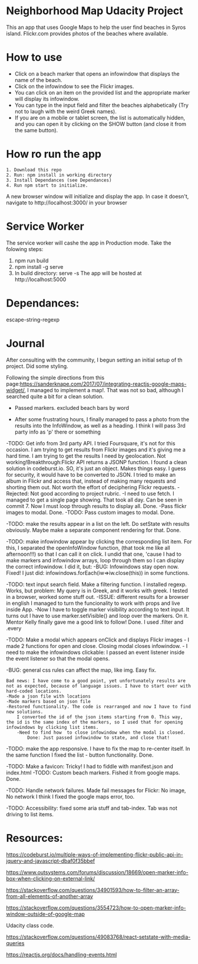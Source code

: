 # Neighborhood Map Udacity Project

This an app that uses Google Maps to help the user find beaches in Syros island. Flickr.com provides photos of the beaches where available.

# How to use

- Click on a beach marker that opens an infowindow that displays the name of the beach.
- Click on the infowindow to see the Flickr images.
- You can click on an item on the provided list and the appropriate marker will display its infowindow.
- You can type in the input field and filter the beaches alphabetically (Try not to laugh with the weird Greek names).
- If you are on a mobile or tablet screen, the list is automatically hidden, and you can open it by clicking on the SHOW button (and close it from the same button).

# How ro run the app

    1. Download this repo
    2. Run: npm install in working directory
    3. Install Dependances (see Dependances)
    4. Run npm start to initialize.

A new browser window will initialize and display the app. In case it doesn't, navigate to http://localhost:3000/ in your browser

# Service Worker
The service worker will cashe the app in Production mode. Take the folowing steps:
1. npm run build
2. npm install -g serve
3. In build directory: serve -s 
The app will be hosted at http://localhost:5000

# Dependances:

escape-string-regexp

# Journal

After consulting with the community, I begun setting an initial setup of th project. Did some styling.

Following the simple directions from this page:https://sanderknape.com/2017/07/integrating-reactjs-google-maps-widget/, I managed to implement a map!. That was not so bad, although I searched quite a bit for a clean solution.

- Passed markers. excluded beach bars by word

- After some frustrating hours, I finally managed to pass a photo from the results into the InfoWindow, as well as a heading. I think I will pass 3rd party info as 'p' there or something

-TODO: Get info from 3rd party API. 
I tried Foursquare, it's not for this occasion. 
I am trying to get results from Flickr images and it's giving me a hard time. I am trying to get the results I need by geolocation. Not working!Breakthrough:Flickr API returns a JSONP function. I found a clean solution in codeburst.io. SO, it's just an object. Makes things easy. I guess for security, it would have to be converted to JSON. I tried to make an album in Flickr and access that, instead of making many requests and shorting them out. Not worth the effort of deciphering Flickr requests. - Rejected: Not good according to project rubric. 
        -I need to use fetch. I managed to get a single page showing. That took all day. Can be seen in commit 7. Now I must loop through results to display all. Done.
        -Pass flickr images to modal.
            Done.
        -TODO: Pass custom images to modal.
            Done.

-TODO: make the results appear in a list on the left. Do setState with results obviously. Maybe make a separate component rendering for that.
    Done.

-TODO: make infowindow appear by clicking the corresponding list item.
    For this, I separated the openInfoWindow function, (that took me like all afternoon!!!) so that I can call it on click. I undid that one, 'cause I had to make markers and infowindow arrays, loop through them so I can display the correct infowindow. I did it, but:
-BUG: Infowindows stay open now. Fixed! I just did: infowindows.forEach(iw=>iw.close(this)) in some functions.

-TODO: text input search field. Make a filtering function. I installed regexp. Works, but problem: My query is in Greek, and it works with greek. Ι tested in a browser, worked some stuff out. 
    -ISSUE: different results for a browser in english
    I managed to turn the funcionality to work with props and live inside App.
        -Now I have to toggle marker visibility according to text input. It turns out I have to use marker.setVisible() and loop over the markers. On it. Mentor Kelly finally gave me a good link to follow! Done. I used .filter and .every

-TODO: Make a modal which appears onClick and displays Flickr images
        - I made 2 functions for open and close. Closing modal closes infowindow.
        - I need to make the infowindows clickable: I passed an event listener inside the event listener so that the modal opens. 

-BUG: general css rules can affect the map, like img. Easy fix.

    Bad news: I have come to a good point, yet unfortunately results are not as expected, because of language issues. I have to start over with hard-coded locations.
    -Made a json file with locations
    -Made markers based on json file
    -Restored functionality. The code is rearranged and now I have to find new solutions.
        I converted the id of the json items starting from 0. This way, the id is the same index of the markers, so I used that for opening infowindows by clicking list items.
        -Need to find how  to close infowindow when the modal is closed. 
            Done: Just passed infowindow to state, and close that!

-TODO: make the app responsive. I have to fix the map to re-center itself. In the same function I fixed the list - button functionality.
    Done.

-TODO: Make a favicon: Tricky! I had to fiddle with manifest.json and index.html
-TODO: Custom beach markers. Fished it from google maps.
    Done.

-TODO: Handle network failures.
    Made fail messages for Flickr: No image, No network
    I think I fixed the google maps error, too.

-TODO: Accessibility: fixed some aria stuff and tab-index. Tab was not driving to list items.

# Resources:

https://codeburst.io/multiple-ways-of-implementing-flickr-public-api-in-jquery-and-javascript-dbaf0f35bbef

https://www.outsystems.com/forums/discussion/18669/open-marker-info-box-when-clicking-on-external-link/

https://stackoverflow.com/questions/34901593/how-to-filter-an-array-from-all-elements-of-another-array

https://stackoverflow.com/questions/3554723/how-to-open-marker-info-window-outside-of-google-map

Udacity class code.

https://stackoverflow.com/questions/49083768/react-setstate-with-media-queries

https://reactjs.org/docs/handling-events.html


